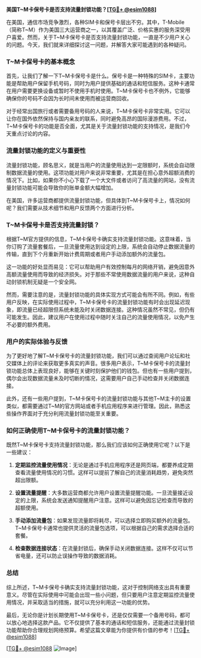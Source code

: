 **美国T~M卡保号卡是否支持流量封锁功能？[[TG💪+ @esim1088](https://t.me/s/esim1088)]**

在美国，通信市场竞争激烈，各种SIM卡和保号卡层出不穷。其中，T-Mobile（简称T~M）作为美国三大运营商之一，以其覆盖广泛、价格实惠的服务深受用户喜爱。然而，关于T~M卡保号卡是否支持流量封锁功能，一直是不少用户关心的问题。今天，我们就来详细探讨这一问题，并解答大家可能遇到的各种疑问。

### T~M卡保号卡的基本概念

首先，让我们了解一下T~M卡保号卡是什么。保号卡是一种特殊的SIM卡，主要功能是帮助用户保留手机号码，同时为用户提供基础的通话和短信服务。这种卡通常在用户需要更换设备或暂时不使用手机时使用。T~M卡保号卡也不例外，它能够确保你的号码不会因为长时间未使用而被运营商回收。

对于经常出国旅行或者需要备用号码的人来说，T~M卡保号卡非常实用。它可以让你在国外依然保持与国内亲友的联系，同时避免高昂的国际漫游费用。不过，T~M卡保号卡的功能是否全面，尤其是关于流量封锁功能的支持情况，是我们今天重点讨论的内容。

### 流量封锁功能的定义与重要性

流量封锁功能，顾名思义，就是当用户的流量使用达到一定限额时，系统会自动限制数据流量的使用。这项功能对用户来说非常重要，尤其是在担心意外超额消费的情况下。比如，如果你不小心下载了一个大文件或者访问了高流量的网站，没有流量封锁功能可能会导致你的账单金额大幅增加。

在美国，许多运营商都提供流量封锁功能，但具体到T~M卡保号卡上，情况如何呢？我们需要从技术细节和用户反馈两个方面进行分析。

### T~M卡保号卡是否支持流量封锁？

根据T~M官方提供的信息，T~M卡保号卡确实支持流量封锁功能。这意味着，当你订购了流量套餐后，一旦流量使用达到设定的上限，系统会自动停止数据流量的传输，直到下个月重新开始计费周期或者用户手动添加额外的流量包。

这一功能的好处显而易见：它可以帮助用户有效控制每月的网络开销，避免因意外高额流量使用而导致的经济损失。对于那些不常使用数据流量的用户来说，这种自动封锁机制无疑是一个安全网。

然而，需要注意的是，流量封锁功能的具体实现方式可能会有所不同。例如，有些用户反映，在实际使用过程中，T~M卡保号卡的流量封锁功能有时会出现延迟现象，即流量已经超限但系统未能及时关闭数据连接。这种情况虽然不常见，但仍有可能发生。因此，建议用户在使用过程中随时关注自己的流量使用情况，以免产生不必要的额外费用。

### 用户的实际体验与反馈

为了更好地了解T~M卡保号卡的流量封锁功能，我们可以通过查阅用户论坛和社交媒体上的评论来获取更多真实的声音。很多用户表示，T~M卡保号卡的流量封锁功能总体上表现良好，能够在关键时刻保护他们的钱包。但也有一些用户提到，偶尔会出现数据流量未及时切断的情况，这需要用户自己手动检查并关闭数据连接。

此外，还有一些用户提到，T~M卡保号卡的流量封锁功能与其他T~M主卡的设置类似，都需要通过T~M的官方网站或者手机应用程序来进行管理。因此，熟悉这些操作界面对于充分利用流量封锁功能至关重要。

### 如何正确使用T~M卡保号卡的流量封锁功能？

既然T~M卡保号卡支持流量封锁功能，那么我们应该如何正确使用它呢？以下是一些建议：

1. **定期监控流量使用情况**：无论是通过手机应用程序还是网页端，都要养成定期查看流量使用情况的习惯。这样可以提前了解自己的流量消耗趋势，避免突然超出限额。

2. **设置流量提醒**：大多数运营商都允许用户设置流量提醒功能。一旦流量接近设定的上限，系统会发送通知提醒用户注意。这样可以避免因忘记检查而导致的超额使用。

3. **手动添加流量包**：如果发现流量即将耗尽，可以选择立即购买额外的流量包。T~M卡保号卡通常也提供灵活的流量包选项，可以根据自己的需求选择合适的套餐。

4. **检查数据连接状态**：在流量封锁后，确保手动关闭数据连接。这样不仅可以节省电量，还可以防止误操作导致的数据消耗。

### 总结

综上所述，T~M卡保号卡确实支持流量封锁功能，这对于控制网络支出具有重要意义。尽管在实际使用中可能会出现一些小问题，但只要用户注意定期监控流量使用情况，并采取适当的措施，就可以充分利用这一功能的优势。

最后，无论你是计划长期使用T~M卡保号卡，还是仅仅需要一个备用号码，都可以放心地选择这款产品。它不仅提供了基本的通话和短信服务，还能通过流量封锁功能帮助你合理规划网络预算。希望这篇文章能为你提供有价值的参考！[[TG💪+ @esim1088](https://t.me/s/esim1088)]

[[TG💪+ @esim1088](https://t.me/s/esim1088) ![Image](https://i.postimg.cc/4NQfJmqS/Snipaste-2025-05-13-00-14-12.png)]